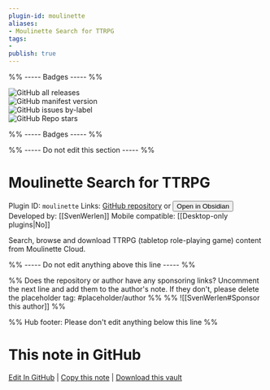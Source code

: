 ```yaml
---
plugin-id: moulinette
aliases:
- Moulinette Search for TTRPG
tags: 
- 
publish: true
---
```


%% ----- Badges ----- %%

![GitHub all releases](https://img.shields.io/github/downloads/SvenWerlen/moulinette-obsidian-plugin/total?color=573E7A&logo=github&style=for-the-badge)   
![GitHub manifest version](https://img.shields.io/github/manifest-json/v/SvenWerlen/moulinette-obsidian-plugin?color=573E7A&logo=github&style=for-the-badge)   
![GitHub issues by-label](https://img.shields.io/github/issues/SvenWerlen/moulinette-obsidian-plugin/help%20wanted?color=573E7A&logo=github&style=for-the-badge)   
![GitHub Repo stars](https://img.shields.io/github/stars/SvenWerlen/moulinette-obsidian-plugin?color=573E7A&logo=github&style=for-the-badge)

%% ----- Badges ----- %%

%% ----- Do not edit this section ----- %%

# Moulinette Search for TTRPG

Plugin ID: `moulinette`
Links: [GitHub repository](https://github.com/SvenWerlen/moulinette-obsidian-plugin) or [<button id=HH>Open in Obsidian</button>](obsidian://show-plugin?id=moulinette)
Developed by: [[SvenWerlen]]
Mobile compatible: [[Desktop-only plugins|No]]

Search, browse and download TTRPG (tabletop role-playing game) content from Moulinette Cloud.

%% ----- Do not edit anything above this line ----- %% 

%% Does the repository or author have any sponsoring links? Uncomment the next line and add them to the author's note. If they don't, please delete the placeholder tag: #placeholder/author %%
%% ![[SvenWerlen#Sponsor this author]] %%

%% Hub footer: Please don't edit anything below this line %%

# This note in GitHub

<span class="git-footer">[Edit In GitHub](https://github.dev/obsidian-community/obsidian-hub/blob/main/02%20-%20Community%20Expansions/02.05%20All%20Community%20Expansions/Plugins/moulinette.md "git-hub-edit-note") | [Copy this note](https://raw.githubusercontent.com/obsidian-community/obsidian-hub/main/02%20-%20Community%20Expansions/02.05%20All%20Community%20Expansions/Plugins/moulinette.md "git-hub-copy-note") | [Download this vault](https://github.com/obsidian-community/obsidian-hub/archive/refs/heads/main.zip "git-hub-download-vault") </span>
